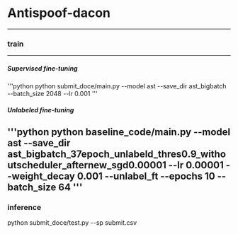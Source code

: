 # Antispoof-dacon
---
### train
---
##### Supervised fine-tuning
'''python
python submit_doce/main.py --model ast --save_dir ast_bigbatch --batch_size 2048 --lr 0.001
'''
##### Unlabeled fine-tuning
'''python
python baseline_code/main.py --model ast --save_dir ast_bigbatch_37epoch_unlabeld_thres0.9_withoutscheduler_afternew_sgd0.00001 --lr 0.00001 --weight_decay 0.001 --unlabel_ft --epochs 10 --batch_size 64
'''
---
### inference
python submit_doce/test.py --sp submit.csv
